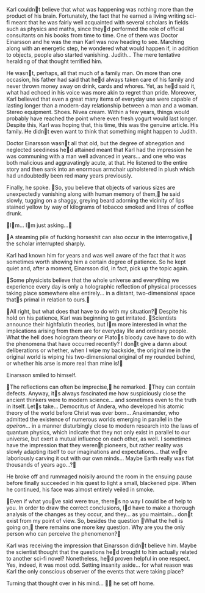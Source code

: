 Karl couldnt believe that what was happening was nothing more than the product of his brain. Fortunately, the fact that he earned a living writing sci-fi meant that he was fairly well acquainted with several scholars in fields such as physics and maths, since theyd performed the role of official consultants on his books from time to time. One of them was Doctor Einarsson and he was the man Karl was now heading to see. Marching along with an energetic step, he wondered what would happen if, in addition to objects, people also started vanishing. Judith... The mere tentative heralding of that thought terrified him.

He wasnt, perhaps, all that much of a family man. On more than one occasion, his father had said that hed always taken care of his family and never thrown money away on drink, cards and whores. Yet, as hed said it, what had echoed in his voice was more akin to regret than pride. Moreover, Karl believed that even a great many items of everyday use were capable of lasting longer than a modern-day relationship between a man and a woman. Stereo equipment. Shoes. Nivea cream. Within a few years, things would probably have reached the point where even fresh yogurt would last longer. Despite this, Karl was hoping that, this time, this was the genuine article. His family. He didnt even want to think that something might happen to Judith.

Doctor Einarsson wasnt all that old, but the degree of abnegation and neglected seediness hed attained meant that Karl had the impression he was communing with a man well advanced in years... and one who was both malicious and aggravatingly acute, at that. He listened to the entire story and then sank into an enormous armchair upholstered in plush which had undoubtedly been red many years previously.

Finally, he spoke. So, you believe that objects of various sizes are unexpectedly vanishing along with human memory of them, he said slowly, tugging on a shaggy, greying beard adorning the vicinity of lips stained yellow by way of kilograms of tobacco smoked and litres of coffee drunk.

Im... Im just asking...

A steaming pile of fucking horseshit can also occur in the interrogative, the scholar interrupted sharply.

Karl had known him for years and was well aware of the fact that it was sometimes worth showing him a certain degree of patience. So he kept quiet and, after a moment, Einarsson did, in fact, pick up the topic again.

Some physicists believe that the whole universe and everything we experience every day is only a holographic reflection of physical processes taking place somewhere else entirely... in a distant, two-dimensional space thats primal in relation to ours.

All right, but what does that have to do with my situation? Despite his hold on his patience, Karl was beginning to get irritated. Scientists announce their highfalutin theories, but Im more interested in what the implications arising from them are for everyday life and ordinary people. What the hell does hologram theory or Platos bloody cave have to do with the phenomena that have occurred recently? I dont give a damn about deliberations or whether, when I wipe my backside, the original me in the original world is wiping his two-dimensional original of my rounded behind, or whether his arse is more real than mine is\!

Einarsson smiled to himself.

The reflections can often be imprecise, he remarked. They can contain defects. Anyway, its always fascinated me how suspiciously close the ancient thinkers were to modern science... and sometimes even to the truth in itself. Lets take... Democritus of Andera, who developed his atomic theory of the world before Christ was ever born... Anaximander, who admitted the existence of numerous worlds emerging in parallel in the *apeiron*... in a manner disturbingly close to modern research into the laws of quantum physics, which indicate that they not only exist in parallel to our universe, but exert a mutual influence on each other, as well. I sometimes have the impression that they werent pioneers, but rather reality was slowly adapting itself to our imaginations and expectations... that were laboriously carving it out with our own minds... Maybe Earth really was flat thousands of years ago...?

He broke off and rummaged noisily around the room in the ensuing pause before finally succeeded in his quest to light a small, blackened pipe. When he continued, his face was almost entirely veiled in smoke.

Even if what youve said were true, theres no way I could be of help to you. In order to draw the correct conclusions, Id have to make a thorough analysis of the changes as they occur, and they... as you maintain... dont exist from my point of view. So, besides the question What the hell is going on, there remains one more key question. Why are you the only person who can perceive the phenomenon?

Karl was receiving the impression that Einarsson didnt believe him. Maybe the scientist thought that the questions hed brought to him actually related to another sci-fi novel? Nonetheless, hed proven helpful in one respect. Yes, indeed, it was most odd. Setting insanity aside... for what reason was Karl the only conscious observer of the events that were taking place?

Turning that thought over in his mind...  he set off home.